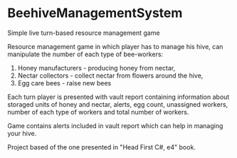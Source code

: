# BeehiveManagementSystem
Simple live turn-based resource management game

Resource management game in which player has to manage his hive, can manipulate the number of each type of bee-workers:
1. Honey manufacturers - producing honey from nectar,
2. Nectar collectors - collect nectar from flowers around the hive,
3. Egg care bees - raise new bees 

Each turn player is presented with vault report containing information about storaged units of honey and nectar, alerts, egg count, unassigned workers, number of each type of workers and total number of workers.

Game contains alerts included in vault report which can help in managing your hive.

Project based of the one presented in "Head First C#, e4" book.
